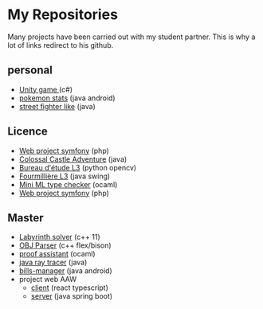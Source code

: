 # My Repositories 

Many projects have been carried out with my student partner. This is why a lot of links redirect to his github. 

## personal
* [Unity game ](https://github.com/Med-z/First-2d-unity-game) (c#)
* [pokemon stats](https://github.com/Med-z/Pokestats) (java android)
* [street fighter like](https://github.com/Med-z/Java_street_fighter_like) (java)

## Licence
* [Web project symfony](https://github.com/Med-z/Web_project) (php) 
* [Colossal Castle Adventure](https://github.com/antoine-white/Colossal-Castle-Adventure) (java)
* [Bureau d'étude L3](https://github.com/antoine-white/BE-L3) (python opencv)
* [Fourmillière L3](https://github.com/antoine-white/IHM-project) (java swing)
* [Mini ML type checker](https://github.com/antoine-white/mini-ml-type-checker) (ocaml) 
* [Web project symfony](https://github.com/Med-z/Web_project) (php) 

## Master
* [Labyrinth solver](https://github.com/antoine-white/cpp_maze) (c++ 11)
* [OBJ Parser](https://github.com/antoine-white/OBJ-parser) (c++ flex/bison)
* [proof assistant](https://github.com/antoine-white/proof-assistant) (ocaml)
* [java ray tracer](https://github.com/Med-z/ray_tracer) (java)
* [bills-manager](https://github.com/antoine-white/java-ray-tracer) (java android)
* project web AAW
  * [client](https://github.com/antoine-white/bz-client) (react typescript)
  * [server](https://github.com/antoine-white/bz-server) (java spring boot)
